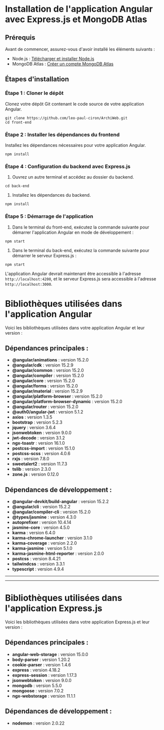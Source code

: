 # Installation de l'application Angular avec Express.js et MongoDB Atlas

## Prérequis

Avant de commencer, assurez-vous d'avoir installé les éléments suivants :

- Node.js : [Télécharger et installer Node.js](https://nodejs.org/)
- MongoDB Atlas : [Créer un compte MongoDB Atlas](https://www.mongodb.com/cloud/atlas/register)

## Étapes d'installation

### Étape 1 : Cloner le dépôt

Clonez votre dépôt Git contenant le code source de votre application Angular.

```
git clone https://github.com/leo-paul-ciron/ArchiWeb.git
cd front-end

```

### Étape 2 : Installer les dépendances du frontend

Installez les dépendances nécessaires pour votre application Angular.

```
npm install
```

### Étape 4 : Configuration du backend avec Express.js

1. Ouvrez un autre terminal et accédez au dossier du backend.

```
cd back-end

```

1. Installez les dépendances du backend.

```
npm install

```

### Étape 5 : Démarrage de l'application

1. Dans le terminal du front-end, exécutez la commande suivante pour démarrer l'application Angular en mode de développement :

```
npm start

```

1. Dans le terminal du back-end, exécutez la commande suivante pour démarrer le serveur Express.js :

```
npm start

```

L'application Angular devrait maintenant être accessible à l'adresse `http://localhost:4200`, et le serveur Express.js sera accessible à l'adresse `http://localhost:3000`.

# Bibliothèques utilisées dans l'application Angular

Voici les bibliothèques utilisées dans votre application Angular et leur version :

## Dépendances principales :

- **@angular/animations** : version 15.2.0
- **@angular/cdk** : version 15.2.9
- **@angular/common** : version 15.2.0
- **@angular/compiler** : version 15.2.0
- **@angular/core** : version 15.2.0
- **@angular/forms** : version 15.2.0
- **@angular/material** : version 15.2.9
- **@angular/platform-browser** : version 15.2.0
- **@angular/platform-browser-dynamic** : version 15.2.0
- **@angular/router** : version 15.2.0
- **@auth0/angular-jwt** : version 5.1.2
- **axios** : version 1.3.5
- **bootstrap** : version 5.2.3
- **jquery** : version 3.6.4
- **jsonwebtoken** : version 9.0.0
- **jwt-decode** : version 3.1.2
- **ngx-toastr** : version 16.1.0
- **postcss-import** : version 15.1.0
- **postcss-scss** : version 4.0.6
- **rxjs** : version 7.8.0
- **sweetalert2** : version 11.7.3
- **tslib** : version 2.3.0
- **zone.js** : version 0.12.0

## Dépendances de développement :

- **@angular-devkit/build-angular** : version 15.2.2
- **@angular/cli** : version 15.2.2
- **@angular/compiler-cli** : version 15.2.0
- **@types/jasmine** : version 4.3.0
- **autoprefixer** : version 10.4.14
- **jasmine-core** : version 4.5.0
- **karma** : version 6.4.0
- **karma-chrome-launcher** : version 3.1.0
- **karma-coverage** : version 2.2.0
- **karma-jasmine** : version 5.1.0
- **karma-jasmine-html-reporter** : version 2.0.0
- **postcss** : version 8.4.21
- **tailwindcss** : version 3.3.1
- **typescript** : version 4.9.4

---

---

# Bibliothèques utilisées dans l'application Express.js

Voici les bibliothèques utilisées dans votre application Express.js et leur version :

## Dépendances principales :

- **angular-web-storage** : version 15.0.0
- **body-parser** : version 1.20.2
- **cookie-parser** : version 1.4.6
- **express** : version 4.18.2
- **express-session** : version 1.17.3
- **jsonwebtoken** : version 9.0.0
- **mongodb** : version 5.5.0
- **mongoose** : version 7.0.2
- **ngx-webstorage** : version 11.1.1

## Dépendances de développement :

- **nodemon** : version 2.0.22
